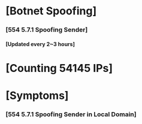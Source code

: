 # [Botnet Spoofing]
### [554 5.7.1 Spoofing Sender]
#### [Updated every 2~3 hours]

# [Counting 54145 IPs]

# [Symptoms] 
###   [554 5.7.1 Spoofing Sender in Local Domain]
